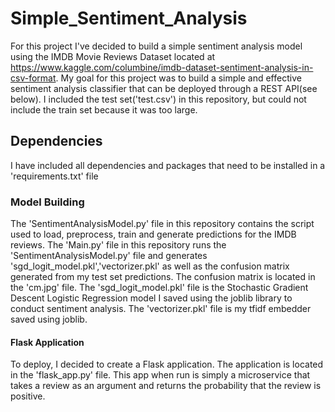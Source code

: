 # Simple_Sentiment_Analysis
For this project I've decided to build a simple sentiment analysis model using the IMDB Movie Reviews Dataset located at https://www.kaggle.com/columbine/imdb-dataset-sentiment-analysis-in-csv-format. My goal for this project was to build a simple and effective sentiment analysis classifier that can be deployed through a REST API(see below). I included the test set('test.csv') in this repository, but could not include the train set because it was too large. 

## Dependencies
I have included all dependencies and packages that need to be installed in a 'requirements.txt' file 

### Model Building 
The 'SentimentAnalysisModel.py' file in this repository contains the script used to load, preprocess, train and generate predictions for the IMDB reviews. The 'Main.py' file in this repository runs the 'SentimentAnalysisModel.py' file and generates 'sgd_logit_model.pkl','vectorizer.pkl' as well as the confusion matrix generated from my test set predictions. The confusion matrix is located in the 'cm.jpg' file. The 'sgd_logit_model.pkl' file is the Stochastic Gradient Descent Logistic Regression model I saved using the joblib library to conduct sentiment analysis. The 'vectorizer.pkl' file is my tfidf embedder saved using joblib.



#### Flask Application
To deploy, I decided to create a Flask application. The application is located in the 'flask_app.py' file. This app when run is simply a microservice that takes a review as an argument and returns the probability that the review is positive. 
